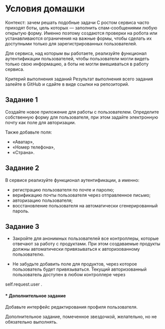 # Условия домашки

Контекст: зачем решать подобные задачи
‍С ростом сервиса часто приходят боты, цель которых — заполнить спам-сообщениями любую открытую форму.
Именно поэтому создаются проверки на робота или устанавливаются ограничения на важные формы,
чтобы сделать их доступными только для зарегистрированных пользователей.

‍Для сервиса, над которым вы работаете, реализуйте функционал аутентификации пользователей,
чтобы пользователи могли видеть только свою информацию, а боты не могли вмешиваться в работу сервиса.

Критерий выполнения заданий
Результат выполнения всего задания залейте в GitHub и сдайте в виде ссылки на репозиторий.

## Задание 1

Создайте новое приложение для работы с пользователем. Определите собственную форму для пользователя,
при этом задайте электронную почту как поле для авторизации.

Также добавьте поля:

- «Аватар»,
- «Номер телефона»,
- «Страна».

## Задание 2

В сервисе реализуйте функционал аутентификации, а именно:

- регистрацию пользователя по почте и паролю;
- верификацию почты пользователя через отправленное письмо;
- авторизацию пользователя;
- восстановление пользователя на автоматически сгенерированный пароль.

## Задание 3

- Закройте для анонимных пользователей все контроллеры, которые отвечают за работу с продуктами.
  При этом создаваемые продукты должны автоматически привязываться к авторизованному пользователю.

- Не забудьте добавить поле для продуктов, через которое пользователь будет привязываться.
  Текущий авторизованный пользователь доступен в любом контроллере через

self.request.user
.

####  * Дополнительное задание

Добавьте интерфейс редактирования профиля пользователя.

Дополнительное задание, помеченное звездочкой, желательно, но не обязательно выполнять.
